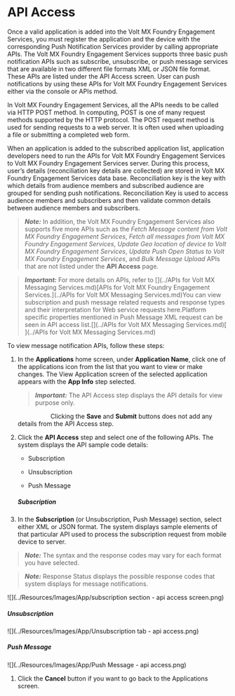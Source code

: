                              

API Access
==========

Once a valid application is added into the Volt MX Foundry Engagement Services, you must register the application and the device with the corresponding Push Notification Services provider by calling appropriate APIs. The Volt MX Foundry Engagement Services supports three basic push notification APIs such as subscribe, unsubscribe, or push message services that are available in two different file formats XML or JSON file format. These APIs are listed under the API Access screen. User can push notifications by using these APIs for Volt MX Foundry Engagement Services either via the console or APIs method.

In Volt MX Foundry Engagement Services, all the APIs needs to be called via HTTP POST method. In computing, POST is one of many request methods supported by the HTTP protocol. The POST request method is used for sending requests to a web server. It is often used when uploading a file or submitting a completed web form.

When an application is added to the subscribed application list, application developers need to run the APIs for Volt MX Foundry Engagement Services to Volt MX Foundry Engagement Services server. During this process, user’s details (reconciliation key details are collected) are stored in Volt MX Foundry Engagement Services data base. Reconciliation key is the key with which details from audience members and subscribed audience are grouped for sending push notifications. Reconciliation Key is used to access audience members and subscribers and then validate common details between audience members and subscribers.

> **_Note:_** In addition, the Volt MX Foundry Engagement Services also supports five more APIs such as the _Fetch Message content from Volt MX Foundry Engagement Services_, _Fetch all messages from Volt MX Foundry Engagement Services_, _Update Geo location of device to Volt MX Foundry Engagement Services_, _Update Push Open Status to Volt MX Foundry Engagement Services_, and _Bulk Message Upload_ APIs that are not listed under the **API Access** page.  

> **_Important:_** For more details on APIs, refer to [](../APIs for Volt MX Messaging Services.md)[APIs for Volt MX Foundry Engagement Services.](../APIs for Volt MX Messaging Services.md)You can view subscription and push message related requests and response types and their interpretation for Web service requests here.Platform specific properties mentioned in Push Message XML request can be seen in API access list.[](../APIs for Volt MX Messaging Services.md)[  
](../APIs for Volt MX Messaging Services.md)

To view message notification APIs, follow these steps:

1.  In the **Applications** home screen, under **Application Name**, click one of the applications icon from the list that you want to view or make changes. The View Application screen of the selected application appears with the **App Info** step selected.
    
    > **_Important:_** The API Access step displays the API details for view purpose only.  
      
                       Clicking the **Save** and **Submit** buttons does not add any details from the API Access step.
    
2.  Click the **API Access** step and select one of the following APIs. The system displays the API sample code details:
    
    *   Subscription  
        
    *   Unsubscription  
        
    *   Push Message
    
    ##### Subscription
    
3.  In the **Subscription** (or Unsubscription, Push Message) section, select either XML or JSON format. The system displays sample elements of that particular API used to process the subscription request from mobile device to server.

> **_Note:_** The syntax and the response codes may vary for each format you have selected.

> **_Note:_** Response Status displays the possible response codes that system displays for message notifications.

![](../Resources/Images/App/subscription section - api access screen.png)

##### Unsubscription

![](../Resources/Images/App/Unsubscription tab - api access.png)

##### Push Message

![](../Resources/Images/App/Push Message - api access.png)

1.  Click the **Cancel** button if you want to go back to the Applications screen.
